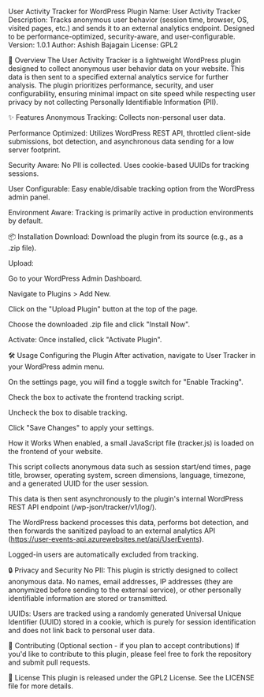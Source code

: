 User Activity Tracker for WordPress
Plugin Name: User Activity Tracker
Description: Tracks anonymous user behavior (session time, browser, OS, visited pages, etc.) and sends it to an external analytics endpoint. Designed to be performance-optimized, security-aware, and user-configurable.
Version: 1.0.1
Author: Ashish Bajagain
License: GPL2

🚀 Overview
The User Activity Tracker is a lightweight WordPress plugin designed to collect anonymous user behavior data on your website. This data is then sent to a specified external analytics service for further analysis. The plugin prioritizes performance, security, and user configurability, ensuring minimal impact on site speed while respecting user privacy by not collecting Personally Identifiable Information (PII).

✨ Features
Anonymous Tracking: Collects non-personal user data.

Performance Optimized: Utilizes WordPress REST API, throttled client-side submissions, bot detection, and asynchronous data sending for a low server footprint.

Security Aware: No PII is collected. Uses cookie-based UUIDs for tracking sessions.

User Configurable: Easy enable/disable tracking option from the WordPress admin panel.

Environment Aware: Tracking is primarily active in production environments by default.

📦 Installation
Download: Download the plugin from its source (e.g., as a .zip file).

Upload:

Go to your WordPress Admin Dashboard.

Navigate to Plugins > Add New.

Click on the "Upload Plugin" button at the top of the page.

Choose the downloaded .zip file and click "Install Now".

Activate: Once installed, click "Activate Plugin".

🛠️ Usage
Configuring the Plugin
After activation, navigate to User Tracker in your WordPress admin menu.

On the settings page, you will find a toggle switch for "Enable Tracking".

Check the box to activate the frontend tracking script.

Uncheck the box to disable tracking.

Click "Save Changes" to apply your settings.

How it Works
When enabled, a small JavaScript file (tracker.js) is loaded on the frontend of your website.

This script collects anonymous data such as session start/end times, page title, browser, operating system, screen dimensions, language, timezone, and a generated UUID for the user session.

This data is then sent asynchronously to the plugin's internal WordPress REST API endpoint (/wp-json/tracker/v1/log/).

The WordPress backend processes this data, performs bot detection, and then forwards the sanitized payload to an external analytics API (https://user-events-api.azurewebsites.net/api/UserEvents).

Logged-in users are automatically excluded from tracking.

🔒 Privacy and Security
No PII: This plugin is strictly designed to collect anonymous data. No names, email addresses, IP addresses (they are anonymized before sending to the external service), or other personally identifiable information are stored or transmitted.

UUIDs: Users are tracked using a randomly generated Universal Unique Identifier (UUID) stored in a cookie, which is purely for session identification and does not link back to personal user data.

🤝 Contributing
(Optional section - if you plan to accept contributions)
If you'd like to contribute to this plugin, please feel free to fork the repository and submit pull requests.

📄 License
This plugin is released under the GPL2 License. See the LICENSE file for more details.
